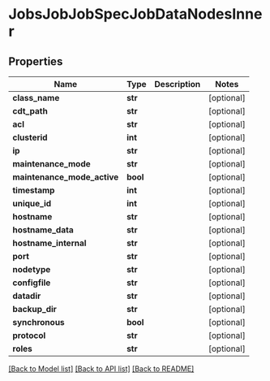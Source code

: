 # JobsJobJobSpecJobDataNodesInner


## Properties
Name | Type | Description | Notes
------------ | ------------- | ------------- | -------------
**class_name** | **str** |  | [optional] 
**cdt_path** | **str** |  | [optional] 
**acl** | **str** |  | [optional] 
**clusterid** | **int** |  | [optional] 
**ip** | **str** |  | [optional] 
**maintenance_mode** | **str** |  | [optional] 
**maintenance_mode_active** | **bool** |  | [optional] 
**timestamp** | **int** |  | [optional] 
**unique_id** | **int** |  | [optional] 
**hostname** | **str** |  | [optional] 
**hostname_data** | **str** |  | [optional] 
**hostname_internal** | **str** |  | [optional] 
**port** | **str** |  | [optional] 
**nodetype** | **str** |  | [optional] 
**configfile** | **str** |  | [optional] 
**datadir** | **str** |  | [optional] 
**backup_dir** | **str** |  | [optional] 
**synchronous** | **bool** |  | [optional] 
**protocol** | **str** |  | [optional] 
**roles** | **str** |  | [optional] 

[[Back to Model list]](../README.md#documentation-for-models) [[Back to API list]](../README.md#documentation-for-api-endpoints) [[Back to README]](../README.md)


